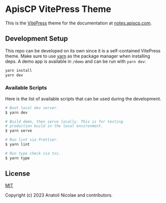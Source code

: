# ApisCP VitePress Theme

This is the [VitePress](https://vitepress.vuejs.org/) theme for the
documentation at [notes.apiscp.com](https://notes.apiscp.com/).

## Development Setup

This repo can be developed on its own since it is a self-contained VitePress
theme. Make sure to use [yarn](https://yarnpkg.com/) as the package manager when
installing deps. A demo app is available in `/demo` and can be run with
`yarn dev`:

```bash
yarn install
yarn dev
```

### Available Scripts

Here is the list of available scripts that can be used during the development.

```bash
# Boot local dev server.
$ yarn dev

# Build demo, then serve locally. This is for testing
# production build in the local environment.
$ yarn serve

# Run lint via Prettier.
$ yarn lint

# Run type check via tsc.
$ yarn type
```

## License

[MIT](http://opensource.org/licenses/MIT)

Copyright (c) 2023 Anatoli Nicolae and contributors.
